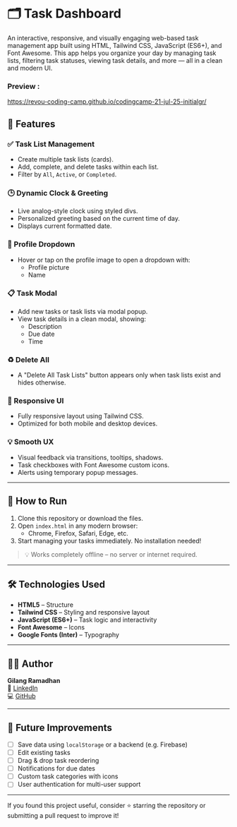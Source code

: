 # 🗂️ Task Dashboard

An interactive, responsive, and visually engaging web-based task management app built using HTML, Tailwind CSS, JavaScript (ES6+), and Font Awesome. This app helps you organize your day by managing task lists, filtering task statuses, viewing task details, and more — all in a clean and modern UI.

### Preview :
https://revou-coding-camp.github.io/codingcamp-21-jul-25-initialgr/

## 🧩 Features

### ✅ Task List Management
- Create multiple task lists (cards).
- Add, complete, and delete tasks within each list.
- Filter by `All`, `Active`, or `Completed`.

### 🕒 Dynamic Clock & Greeting
- Live analog-style clock using styled divs.
- Personalized greeting based on the current time of day.
- Displays current formatted date.

### 🧍 Profile Dropdown
- Hover or tap on the profile image to open a dropdown with:
  - Profile picture
  - Name

### 📋 Task Modal
- Add new tasks or task lists via modal popup.
- View task details in a clean modal, showing:
  - Description
  - Due date
  - Time

### ♻️ Delete All
- A "Delete All Task Lists" button appears only when task lists exist and hides otherwise.

### 📱 Responsive UI
- Fully responsive layout using Tailwind CSS.
- Optimized for both mobile and desktop devices.

### 💡 Smooth UX
- Visual feedback via transitions, tooltips, shadows.
- Task checkboxes with Font Awesome custom icons.
- Alerts using temporary popup messages.

---

## 🚀 How to Run

1. Clone this repository or download the files.
2. Open `index.html` in any modern browser:
   - Chrome, Firefox, Safari, Edge, etc.
3. Start managing your tasks immediately. No installation needed!

> 💡 Works completely offline – no server or internet required.

---

## 🛠 Technologies Used

- **HTML5** – Structure
- **Tailwind CSS** – Styling and responsive layout
- **JavaScript (ES6+)** – Task logic and interactivity
- **Font Awesome** – Icons
- **Google Fonts (Inter)** – Typography

---

## 👨‍💻 Author

**Gilang Ramadhan**  
🔗 [LinkedIn](https://www.linkedin.com/in/gilang-gr/)  
💻 [GitHub](https://github.com/initialgr)

---

## 🔮 Future Improvements

- [ ] Save data using `localStorage` or a backend (e.g. Firebase)
- [ ] Edit existing tasks
- [ ] Drag & drop task reordering
- [ ] Notifications for due dates
- [ ] Custom task categories with icons
- [ ] User authentication for multi-user support

---

If you found this project useful, consider ⭐ starring the repository or submitting a pull request to improve it!
